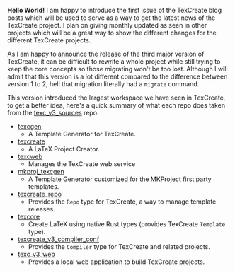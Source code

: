 **Hello World!** I am happy to introduce the first issue of the TexCreate blog posts which will be used to 
serve as a way to get the latest news of the TexCreate project. I plan on giving monthly updated as seen in 
other projects which will be a great way to show the different changes for the different TexCreate projects. 

As I am happy to announce the release of the third major version of TexCreate, it can be difficult to rewrite a whole project 
while still trying to keep the core concepts so those migrating won't be too lost. Although I will admit that this version is a 
lot different compared to the difference between version 1 to 2, hell that migration literally had a `migrate` command. 

This version introduced the largest workspace we have seen in TexCreate, to get a better idea, here's a quick summary 
of what each repo does taken from the [texc_v3_sources](https://github.com/MKProj/texc_v3_sources) repo. 

- [texcgen](https://github.com/MKProj/texcgen)
    - A Template Generator for TexCreate.
- [texcreate](https://github.com/MKProj/texcreate)
    - A LaTeX Project Creator.
- [texcweb](https://github.com/MKProj/texcweb)
    - Manages the TexCreate web service
- [mkproj_texcgen](https://github.com/MKProj/mkproj_texcgen)
    - A Template Generator customized for the MKProject first party templates.
- [texcreate_repo](https://github.com/MKProj/texcreate_repo)
    - Provides the `Repo` type for TexCreate, a way to manage template releases.
- [texcore](https://github.com/MKProj/texcore)
    - Create LaTeX using native Rust types (provides TexCreate `Template` type).
- [texcreate_v3_compiler_conf](https://github.com/MKProj/texcreate_v3_compiler_conf)
    - Provides the `Compiler` type for TexCreate and related projects.
- [texc_v3_web](https://github.com/MKProj/texc_v3_web)
    - Provides a local web application to build TexCreate projects.

